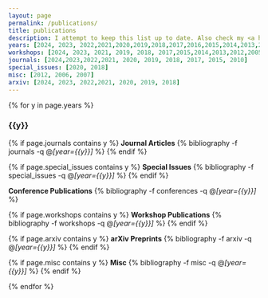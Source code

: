 ```yaml
---
layout: page
permalink: /publications/
title: publications
description: I attempt to keep this list up to date. Also check my <a href="https://scholar.google.com/citations?user=WnKjfFEAAAAJ">Google Scholar</a> profile.
years: [2024, 2023, 2022,2021,2020,2019,2018,2017,2016,2015,2014,2013,2012,2011,2010,2009,2008,2007,2006,2005]
workshops: [2024, 2023, 2021, 2019, 2018, 2017,2015,2014,2013,2012,2005]
journals: [2024,2023,2022,2021, 2020, 2019, 2018, 2017, 2015, 2010]
special_issues: [2020, 2018]
misc: [2012, 2006, 2007]
arxiv: [2024, 2023, 2022,2021, 2020, 2019, 2018]
---
```


{% for y in page.years %}
  <h3 class="year">{{y}}</h3>

  {% if page.journals contains y %}
  <strong>Journal Articles</strong>
  {% bibliography -f journals -q @*[year={{y}}]* %}
  {% endif %}

  {% if page.special_issues contains y %}
  <strong>Special Issues</strong>
  {% bibliography -f special_issues -q @*[year={{y}}]* %}
  {% endif %}

  <strong>Conference Publications</strong>
  {% bibliography -f conferences -q @*[year={{y}}]* %}

  {% if page.workshops contains y %}
  <strong>Workshop Publications</strong>
  {% bibliography -f workshops -q @*[year={{y}}]* %}
  {% endif %}

  {% if page.arxiv contains y %}
  <strong>arXiv Preprints</strong>
  {% bibliography -f arxiv -q @*[year={{y}}]* %}
  {% endif %}

  {% if page.misc contains y %}
  <strong>Misc</strong>
  {% bibliography -f misc -q @*[year={{y}}]* %}
  {% endif %}

{% endfor %}
